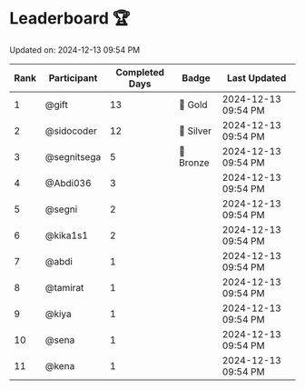 # Leaderboard 🏆

Updated on: 2024-12-13 09:54 PM

| Rank | Participant       | Completed Days | Badge      | Last Updated         |
|------|-------------------|----------------|------------|----------------------|
| 1    | @gift             | 13             | 🏅 Gold     | 2024-12-13 09:54 PM |
| 2    | @sidocoder        | 12             | 🥈 Silver   | 2024-12-13 09:54 PM |
| 3    | @segnitsega       | 5              | 🥉 Bronze   | 2024-12-13 09:54 PM |
| 4    | @Abdi036          | 3              |            | 2024-12-13 09:54 PM |
| 5    | @segni            | 2              |            | 2024-12-13 09:54 PM |
| 6    | @kika1s1          | 2              |            | 2024-12-13 09:54 PM |
| 7    | @abdi             | 1              |            | 2024-12-13 09:54 PM |
| 8    | @tamirat          | 1              |            | 2024-12-13 09:54 PM |
| 9    | @kiya             | 1              |            | 2024-12-13 09:54 PM |
| 10   | @sena             | 1              |            | 2024-12-13 09:54 PM |
| 11   | @kena             | 1              |            | 2024-12-13 09:54 PM |
